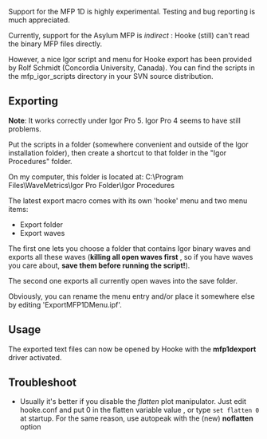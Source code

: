 Support for the MFP 1D is highly experimental. Testing and bug reporting is much appreciated.

Currently, support for the Asylum MFP is _indirect_ : Hooke (still) can't read the binary MFP files directly.

However, a nice Igor script and menu for Hooke export has been provided by Rolf Schmidt (Concordia University, Canada). You can find the scripts in the mfp\_igor\_scripts directory in your SVN source distribution.

## Exporting ##

**Note**: It works correctly under Igor Pro 5. Igor Pro 4 seems to have still problems.

Put the scripts in a folder (somewhere convenient and outside of the Igor installation folder), then create a shortcut to that folder in the "Igor Procedures" folder.

On my computer, this folder is located at:
C:\Program Files\WaveMetrics\Igor Pro Folder\Igor Procedures

The latest export macro comes with its own 'hooke' menu and two menu items:
  * Export folder
  * Export waves

The first one lets you choose a folder that contains Igor binary waves and exports all these waves (**killing all open waves first** , so if you have waves you care about, **save them before running the script!**).

The second one exports all currently open waves into the save folder.

Obviously, you can rename the menu entry and/or place it somewhere else by
editing 'ExportMFP1DMenu.ipf'.

## Usage ##
The exported text files can now be opened by Hooke with the **mfp1dexport** driver activated.

## Troubleshoot ##
  * Usually it's better if you disable the _flatten_ plot manipulator. Just edit hooke.conf and put 0 in the flatten variable value , or type `set flatten 0` at startup. For the same reason, use autopeak with the (new) **noflatten** option